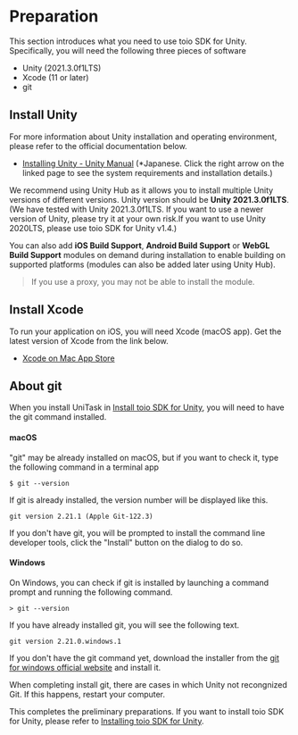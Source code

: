 # Preparation

This section introduces what you need to use toio SDK for Unity. Specifically, you will need the following three pieces of software

- Unity (2021.3.0f1LTS)
- Xcode (11 or later)
- git

## Install Unity

For more information about Unity installation and operating environment, please refer to the official documentation below.

- [Installing Unity \- Unity Manual](https://docs.unity3d.com/2020.3/Documentation/Manual/GettingStartedInstallingUnity.html)
(*Japanese. Click the right arrow on the linked page to see the system requirements and installation details.)

We recommend using Unity Hub as it allows you to install multiple Unity versions of different versions.
Unity version should be **Unity 2021.3.0f1LTS**. (We have tested with Unity 2021.3.0f1LTS. If you want to use a newer version of Unity, please try it at your own risk.If you want to use Unity 2020LTS, please use toio SDK for Unity v1.4.)

You can also add **iOS Build Support**, **Android Build Support** or **WebGL Build Support** modules on demand during installation to enable building on supported platforms (modules can also be added later using Unity Hub).

> If you use a proxy, you may not be able to install the module.

## Install Xcode

To run your application on iOS, you will need Xcode (macOS app). Get the latest version of Xcode from the link below.

- [‎Xcode on Mac App Store](https://apps.apple.com/app/xcode/id497799835)

## About git

When you install UniTask in [Install toio SDK for Unity](download_sdk.md), you will need to have the git command installed.

#### macOS

"git" may be already installed on macOS, but if you want to check it, type the following command in a terminal app

```
$ git --version
```

If git is already installed, the version number will be displayed like this.

```
git version 2.21.1 (Apple Git-122.3)
```

If you don't have git, you will be prompted to install the command line developer tools, click the "Install" button on the dialog to do so.

#### Windows

On Windows, you can check if git is installed by launching a command prompt and running the following command.

```
> git --version
```

If you have already installed git, you will see the following text.

```
git version 2.21.0.windows.1
```

If you don't have the git command yet, download the installer from the [git for windows official website](https://gitforwindows.org/) and install it.

When completing install git, there are cases in which Unity not recongnized Git. If this happens, restart your computer.

This completes the preliminary preparations. If you want to install toio SDK for Unity, please refer to [Installing toio SDK for Unity](download_sdk.md).
